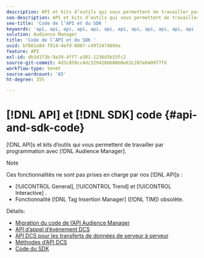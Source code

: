 ```yaml
---
description: API et kits d’outils qui vous permettent de travailler par programmation avec l’Audience Manager.
seo-description: API et kits d’outils qui vous permettent de travailler par programmation avec l’Audience Manager.
seo-title: 'Code de l’API et du SDK '
keywords: 'api, api, api, api, api, api, api, api, api, api, api, api '
solution: Audience Manager
title: 'Code de l’API et du SDK '
uuid: bf801e84-f914-4efd-8807-c4972474894a
feature: API
exl-id: db3d1f3b-9a39-4ff7-a301-1236d3b33fc2
source-git-commit: 4d3c859cc4dc5294286680b0e63c287e0409f7fd
workflow-type: tm+mt
source-wordcount: '85'
ht-degree: 35%

---
```


# [!DNL API] et  [!DNL SDK] code {#api-and-sdk-code}

[!DNL API]s et kits d’outils qui vous permettent de travailler par programmation avec  [!DNL Audience Manager].

>[!NOTE]
>
>Ces fonctionnalités ne sont pas prises en charge par nos [!DNL API]s :
>
>* [!UICONTROL General],  [!UICONTROL Trend] et  [!UICONTROL Interactive] .
>* Fonctionnalité [!DNL Tag Insertion Manager] ([!DNL TIM]) obsolète.


Détails:

* [Migration du code de l’API Audience Manager](api-swagger-migration.md)
* [API d’appel d’événement DCS](dcs-intro/dcs-event-calls/dcs-event-calls.md)
* [API DCS pour les transferts de données de serveur à serveur](dcs-intro/dcs-s2s/dcs-s2s.md)
* [Méthodes d’API DCS](dcs-intro/dcs-api-reference/dcs-api-methods.md)
* [Code du SDK](/help/using/api/aam-sdk.md)
